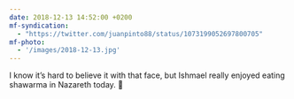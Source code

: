 ```yaml
---
date: 2018-12-13 14:52:00 +0200
mf-syndication:
  - "https://twitter.com/juanpinto88/status/1073199052697800705"
mf-photo:
  - '/images/2018-12-13.jpg'
---
```


I know it’s hard to believe it with that face, but Ishmael really enjoyed eating shawarma in Nazareth today. 🥙

